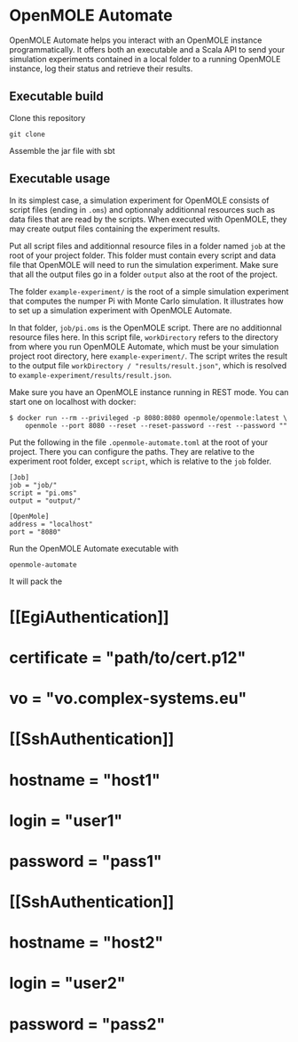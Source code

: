 # OpenMOLE Automate

OpenMOLE Automate helps you interact with an OpenMOLE instance programmatically.
It offers both an executable and a Scala API to send your simulation experiments
contained in a local folder to a running OpenMOLE instance, log their status and
retrieve their results.

## Executable build

Clone this repository

```
git clone 
```

Assemble the jar file with sbt



## Executable usage

In its simplest case, a simulation experiment for OpenMOLE consists of script
files (ending in `.oms`) and optionnaly additionnal resources such as data files
that are read by the scripts. When executed with OpenMOLE, they may create
output files containing the experiment results.

Put all script files and additionnal resource files in a folder named `job` at
the root of your project folder. This folder must contain every script and data
file that OpenMOLE will need to run the simulation experiment. Make sure that
all the output files go in a folder `output` also at the root of the project.

The folder `example-experiment/` is the root of a simple simulation experiment
that computes the numper Pi with Monte Carlo simulation. It illustrates how to
set up a simulation experiment with OpenMOLE Automate.

In that folder, `job/pi.oms` is the OpenMOLE script. There are no
additionnal resource files here. In this script file, `workDirectory` refers to
the directory from where you run OpenMOLE Automate, which must be your
simulation project root directory, here `example-experiment/`. The script
writes the result to the output file `workDirectory / "results/result.json"`,
which is resolved to `example-experiment/results/result.json`.

Make sure you have an OpenMOLE instance running in REST mode. You can start one
on localhost with docker:

```
$ docker run --rm --privileged -p 8080:8080 openmole/openmole:latest \
    openmole --port 8080 --reset --reset-password --rest --password ""
```

Put the following in the file `.openmole-automate.toml` at the root of your
project. There you can configure the paths. They are relative to the experiment
root folder, except `script`, which is relative to the `job` folder.

```
[Job]
job = "job/"
script = "pi.oms"
output = "output/"

[OpenMole]
address = "localhost"
port = "8080"
```

Run the OpenMOLE Automate executable with

```
openmole-automate
```

It will pack the 

# [[EgiAuthentication]]
# certificate = "path/to/cert.p12"
# vo = "vo.complex-systems.eu"

# [[SshAuthentication]]
# hostname = "host1"
# login = "user1"
# password = "pass1"

# [[SshAuthentication]]
# hostname = "host2"
# login = "user2"
# password = "pass2"
